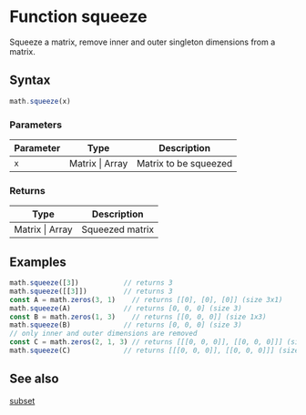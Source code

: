 <!-- Note: This file is automatically generated from source code comments. Changes made in this file will be overridden. -->
# Function squeeze
Squeeze a matrix, remove inner and outer singleton dimensions from a matrix.
## Syntax
```js
math.squeeze(x)
```
### Parameters
Parameter | Type | Description
--------- | ---- | -----------
`x` | Matrix &#124; Array | Matrix to be squeezed
### Returns
Type | Description
---- | -----------
Matrix &#124; Array | Squeezed matrix
## Examples
```js
math.squeeze([3])           // returns 3
math.squeeze([[3]])         // returns 3
const A = math.zeros(3, 1)    // returns [[0], [0], [0]] (size 3x1)
math.squeeze(A)             // returns [0, 0, 0] (size 3)
const B = math.zeros(1, 3)    // returns [[0, 0, 0]] (size 1x3)
math.squeeze(B)             // returns [0, 0, 0] (size 3)
// only inner and outer dimensions are removed
const C = math.zeros(2, 1, 3) // returns [[[0, 0, 0]], [[0, 0, 0]]] (size 2x1x3)
math.squeeze(C)             // returns [[[0, 0, 0]], [[0, 0, 0]]] (size 2x1x3)
```
## See also
[subset](subset.md)
